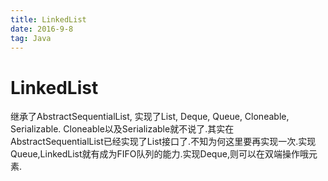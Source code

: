 ```yaml
---
title: LinkedList
date: 2016-9-8
tag: Java
---
```

# LinkedList
继承了AbstractSequentialList, 实现了List, Deque, Queue, Cloneable, Serializable.
Cloneable以及Serializable就不说了.其实在AbstractSequentialList已经实现了List接口了.不知为何这里要再实现一次.实现Queue,LinkedList就有成为FIFO队列的能力.实现Deque,则可以在双端操作哦元素.

